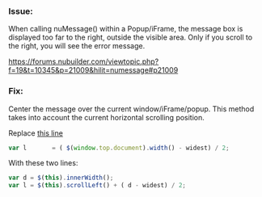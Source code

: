 ### Issue: 

When calling nuMessage() within a Popup/iFrame, the message box is displayed too far to the right, outside the visible area. 
Only if you scroll to the right, you will see the error message.

https://forums.nubuilder.com/viewtopic.php?f=19&t=10345&p=21009&hilit=numessage#p21009

### Fix: 

Center the message over the current window/iFrame/popup. This method takes into account the current horizontal scrolling position.

Replace [this line](https://github.com/steven-copley/nubuilder4/blob/407ccdaaea4d631d5d8a59094ef365beb5df8e05/nuform.js#L3505)

```javascript
var l		= ( $(window.top.document).width() - widest) / 2;
```

With these two lines:

```javascript
var d = $(this).innerWidth();
var l = $(this).scrollLeft() + ( d - widest) / 2;
```
